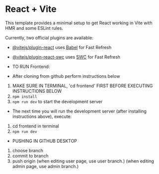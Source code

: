 # React + Vite

This template provides a minimal setup to get React working in Vite with HMR and some ESLint rules.

Currently, two official plugins are available:

- [@vitejs/plugin-react](https://github.com/vitejs/vite-plugin-react/blob/main/packages/plugin-react/README.md) uses [Babel](https://babeljs.io/) for Fast Refresh
- [@vitejs/plugin-react-swc](https://github.com/vitejs/vite-plugin-react-swc) uses [SWC](https://swc.rs/) for Fast Refresh

- TO RUN Frontend:

- After cloning from github perform instructions below

1. MAKE SURE IN TERMINAL, 'cd frontend' FIRST BEFORE EXECUTING INSTRUCTIONS BELOW
2. `npm install`
3. `npm run dev` to start the development server

- The next time you will run the development server (after installing instructions above), execute:

1. cd frontend in terminal
2. `npm run dev`

- PUSHING IN GITHUB DESKTOP

1. choose branch
2. commit to branch
3. push origin
   (when editing user page, use user branch.)
   (when editing admin page, use admin branch.)
